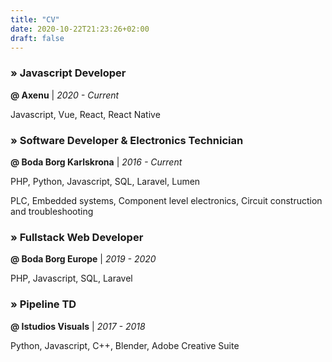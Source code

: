 ```yaml
---
title: "CV"
date: 2020-10-22T21:23:26+02:00
draft: false
---
```


### &raquo; Javascript Developer
**@ Axenu** | *2020 - Current*

Javascript, Vue, React, React Native

### &raquo; Software Developer & Electronics Technician
**@ Boda Borg Karlskrona** | *2016 - Current*

PHP, Python, Javascript, SQL, Laravel, Lumen

PLC, Embedded systems, Component level electronics, Circuit construction and troubleshooting

### &raquo; Fullstack Web Developer
**@ Boda Borg Europe** | *2019 - 2020*

PHP, Javascript, SQL, Laravel

### &raquo; Pipeline TD
**@ Istudios Visuals** | *2017 - 2018*

Python, Javascript, C++, Blender, Adobe Creative Suite